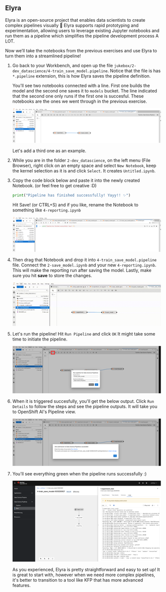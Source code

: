 ## Elyra

Elyra is an open-source project that enables data scientists to create complex pipelines visually 💛 Elyra supports rapid prototyping and experimentation, allowing users to leverage existing Jupyter notebooks and run them as a pipeline which simplifies the pipeline development process A LOT.

Now we’ll take the notebooks from the previous exercises and use Elyra to turn them into a streamlined pipeline!

1. Go back to your Workbench, and open up the file `jukebox/2-dev_datascience/4-train_save_model.pipeline`. Notice that the file is has `*.pipeline` extension, this is how Elyra saves the pipeline definition. 

    You'll see two notebooks connected with a line. First one builds the model and the second one saves it to `models` bucket. The line indicated that the second one only runs if the first one is succesful. These notebooks are the ones we went through in the previous exercise.

    ![elyra.png](./images/elyra.png)

    Let's add a third one as an example.

2. While you are in the folder `2-dev_datascience`, on the left menu (File Browser), right click on an empty space and select `New Notebook`, keep the kernel selection as it is and click `Select`. It creates `Untitled.ipynb`. 

3. Copy the code block below and paste it into the newly created Notebook. (or feel free to get creative :D)

    ```python
    print("Pipeline has finished successfully! Yayy!! ✨")
    ```

    Hit Save! (or CTRL+S) and if you like, rename the Notebook to something like `4-reporting.ipynb`

    ![elyra-2.png](./images/elyra-2.png)


4. Then drag that Notebook and drop it into `4-train_save_model.pipeline` file. Connect the `2-save_model.ipynb` and your new `4-reporting.ipynb`. This will make the reporting run after saving the model. Lastly, make sure you hit **save** to store the changes.

    ![elyra-3.png](./images/drag-drop-elyra.gif)


5. Let's run the pipeline! Hit `Run Pipeline` and click `OK` It might take some time to initiate the pipeline.

    ![elyra-4.png](./images/elyra-4.png)

6. When it is triggered succesfully, you'll get the below output. Click `Run Details` to follow the steps and see the pipeline outputs. It will take you to OpenShift AI's Pipeline view.

    ![elyra-5.png](./images/elyra-5.png)

7. You'll see everything green when the pipeline runs successfully :)

    ![elyra-6.png](./images/elyra-6.png)

    As you experienced, Elyra is pretty straightforward and easy to set up! It is great to start with, however when we need more complex pipelines, it's better to transition to a tool like KFP that has more advanced features. 
